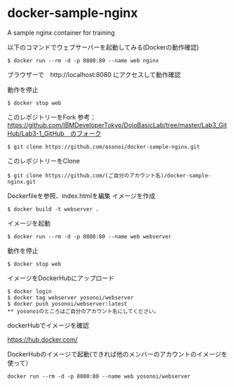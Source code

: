 # docker-sample-nginx

A sample nginx container for training

以下のコマンドでウェブサーバーを起動してみる(Dockerの動作確認)

```
$ docker run --rm -d -p 8080:80 --name web nginx
```

ブラウザーで　http://localhost:8080 にアクセスして動作確認

動作を停止

```
$ docker stop web
```

このレポジトリーをFork
参考：　https://github.com/IBMDeveloperTokyo/DojoBasicLab/tree/master/Lab3_GitHub/Lab3-1_GitHub　のフォーク

```
$ git clone https://github.com/osonoi/docker-sample-nginx.git
```

このレポジトリーをClone

```
$ git clone https://github.com/(ご自分のアカウント名)/docker-sample-nginx.git
```

Dockerfileを参照、index.htmlを編集
イメージを作成

```
$ docker build -t webserver .
```

イメージを起動

```
$ docker run --rm -d -p 8080:80 --name web webserver
```

動作を停止

```
$ docker stop web
```

イメージをDockerHubにアップロード

```
$ docker login
$ docker tag webserver yosonoi/webserver
$ docker push yosonoi/webserver:latest
** yosonoiのところはご自分のアカウント名にしてください。
```

dockerHubでイメージを確認

https://hub.docker.com/

DockerHubのイメージで起動(できれば他のメンバーのアカウントのイメージを使って）

```
docker run --rm -d -p 8080:80 --name web yosonoi/webserver
```

